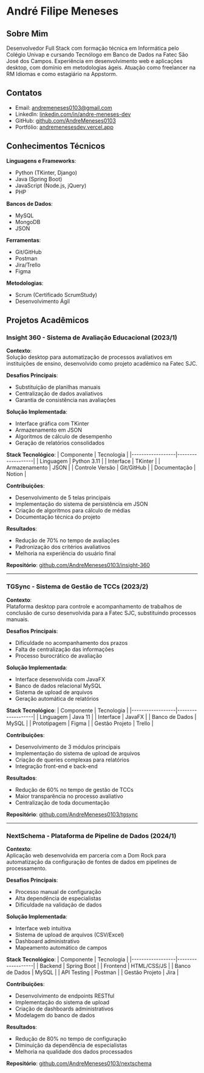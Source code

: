 # André Filipe Meneses

## Sobre Mim
Desenvolvedor Full Stack com formação técnica em Informática pelo Colégio Univap e cursando Tecnólogo em Banco de Dados na Fatec São José dos Campos. Experiência em desenvolvimento web e aplicações desktop, com domínio em metodologias ágeis. Atuação como freelancer na RM Idiomas e como estagiário na Appstorm.

## Contatos
- Email: andremeneses0103@gmail.com  
- LinkedIn: [linkedin.com/in/andre-meneses-dev](https://www.linkedin.com/in/andre-meneses-dev)  
- GitHub: [github.com/AndreMeneses0103](https://github.com/AndreMeneses0103)  
- Portfólio: [andremenesesdev.vercel.app](https://andremenesesdev.vercel.app/)  

## Conhecimentos Técnicos
**Linguagens e Frameworks**:
- Python (TKinter, Django)
- Java (Spring Boot)
- JavaScript (Node.js, jQuery)
- PHP

**Bancos de Dados**:
- MySQL
- MongoDB
- JSON

**Ferramentas**:
- Git/GitHub
- Postman
- Jira/Trello
- Figma

**Metodologias**:
- Scrum (Certificado ScrumStudy)
- Desenvolvimento Ágil

## Projetos Acadêmicos

### Insight 360 - Sistema de Avaliação Educacional (2023/1)

**Contexto**:  
Solução desktop para automatização de processos avaliativos em instituições de ensino, desenvolvido como projeto acadêmico na Fatec SJC.

**Desafios Principais**:
- Substituição de planilhas manuais
- Centralização de dados avaliativos
- Garantia de consistência nas avaliações

**Solução Implementada**:
- Interface gráfica com TKinter
- Armazenamento em JSON
- Algoritmos de cálculo de desempenho
- Geração de relatórios consolidados

**Stack Tecnológico**:
| Componente       | Tecnologia        |
|------------------|-------------------|
| Linguagem        | Python 3.11       |
| Interface        | TKinter           |
| Armazenamento    | JSON              |
| Controle Versão  | Git/GitHub        |
| Documentação     | Notion            |

**Contribuições**:
- Desenvolvimento de 5 telas principais
- Implementação do sistema de persistência em JSON
- Criação de algoritmos para cálculo de médias
- Documentação técnica do projeto

**Resultados**:
- Redução de 70% no tempo de avaliações
- Padronização dos critérios avaliativos
- Melhoria na experiência do usuário final

**Repositório**: [github.com/AndreMeneses0103/insight-360](https://github.com/AndreMeneses0103/insight-360)

---

### TGSync - Sistema de Gestão de TCCs (2023/2)

**Contexto**:  
Plataforma desktop para controle e acompanhamento de trabalhos de conclusão de curso desenvolvida para a Fatec SJC, substituindo processos manuais.

**Desafios Principais**:
- Dificuldade no acompanhamento dos prazos
- Falta de centralização das informações
- Processo burocrático de avaliação

**Solução Implementada**:
- Interface desenvolvida com JavaFX
- Banco de dados relacional MySQL
- Sistema de upload de arquivos
- Geração automática de relatórios

**Stack Tecnológico**:
| Componente       | Tecnologia        |
|------------------|-------------------|
| Linguagem        | Java 11           |
| Interface        | JavaFX            |
| Banco de Dados   | MySQL             |
| Prototipagem     | Figma             |
| Gestão Projeto   | Trello            |

**Contribuições**:
- Desenvolvimento de 3 módulos principais
- Implementação do sistema de upload de arquivos
- Criação de queries complexas para relatórios
- Integração front-end e back-end

**Resultados**:
- Redução de 60% no tempo de gestão de TCCs
- Maior transparência no processo avaliativo
- Centralização de toda documentação

**Repositório**: [github.com/AndreMeneses0103/tgsync](https://github.com/AndreMeneses0103/tgsync)

---

### NextSchema - Plataforma de Pipeline de Dados (2024/1)

**Contexto**:  
Aplicação web desenvolvida em parceria com a Dom Rock para automatização da configuração de fontes de dados em pipelines de processamento.

**Desafios Principais**:
- Processo manual de configuração
- Alta dependência de especialistas
- Dificuldade na validação de dados

**Solução Implementada**:
- Interface web intuitiva
- Sistema de upload de arquivos (CSV/Excel)
- Dashboard administrativo
- Mapeamento automático de campos

**Stack Tecnológico**:
| Componente       | Tecnologia        |
|------------------|-------------------|
| Backend          | Spring Boot       |
| Frontend         | HTML/CSS/JS       |
| Banco de Dados   | MySQL             |
| API Testing      | Postman           |
| Gestão Projeto   | Jira              |

**Contribuições**:
- Desenvolvimento de endpoints RESTful
- Implementação do sistema de upload
- Criação de dashboards administrativos
- Modelagem do banco de dados

**Resultados**:
- Redução de 80% no tempo de configuração
- Diminuição da dependência de especialistas
- Melhoria na qualidade dos dados processados

**Repositório**: [github.com/AndreMeneses0103/nextschema](https://github.com/AndreMeneses0103/nextschema)

